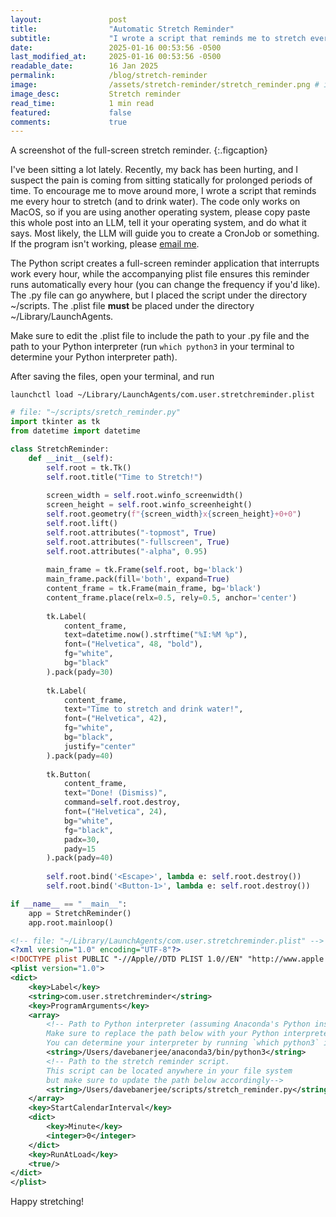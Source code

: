 ```yaml
---
layout:               post
title:                "Automatic Stretch Reminder"
subtitle:             "I wrote a script that reminds me to stretch every hour"
date:                 2025-01-16 00:53:56 -0500
last_modified_at:     2025-01-16 00:53:56 -0500
readable_date:        16 Jan 2025
permalink:            /blog/stretch-reminder
image:                /assets/stretch-reminder/stretch_reminder.png # image dimensions: 3:2
image_desc:           Stretch reminder
read_time:            1 min read
featured:             false
comments:             true
---
```


A screenshot of the full-screen stretch reminder.
{:.figcaption}

I've been sitting a lot lately. Recently, my back has been hurting, and I suspect the pain is coming from sitting statically for prolonged periods of time. To encourage me to move around more, I wrote a script that reminds me every hour to stretch (and to drink water). The code only works on MacOS, so if you are using another operating system, please copy paste this whole post into an LLM, tell it your operating system, and do what it says. Most likely, the LLM will guide you to create a CronJob or something. If the program isn't working, please [email me](mailto:dave.banerjee1@gmail.com).

The Python script creates a full-screen reminder application that interrupts work every hour, while the accompanying plist file ensures this reminder runs automatically every hour (you can change the frequency if you'd like). The .py file can go anywhere, but I placed the script under the directory ~/scripts. The .plist file **must** be placed under the directory ~/Library/LaunchAgents. 

Make sure to edit the .plist file to include the path to your .py file and the path to your Python interpreter (run `which python3` in your terminal to determine your Python interpreter path).

After saving the files, open your terminal, and run 

`launchctl load ~/Library/LaunchAgents/com.user.stretchreminder.plist`

~~~py
# file: "~/scripts/sretch_reminder.py"
import tkinter as tk
from datetime import datetime

class StretchReminder:
    def __init__(self):
        self.root = tk.Tk()
        self.root.title("Time to Stretch!")
        
        screen_width = self.root.winfo_screenwidth()
        screen_height = self.root.winfo_screenheight()
        self.root.geometry(f"{screen_width}x{screen_height}+0+0")
        self.root.lift()
        self.root.attributes("-topmost", True)
        self.root.attributes("-fullscreen", True)
        self.root.attributes("-alpha", 0.95)
        
        main_frame = tk.Frame(self.root, bg='black')
        main_frame.pack(fill='both', expand=True)
        content_frame = tk.Frame(main_frame, bg='black')
        content_frame.place(relx=0.5, rely=0.5, anchor='center')
        
        tk.Label(
            content_frame,
            text=datetime.now().strftime("%I:%M %p"),
            font=("Helvetica", 48, "bold"),
            fg="white",
            bg="black"
        ).pack(pady=30)
        
        tk.Label(
            content_frame,
            text="Time to stretch and drink water!",
            font=("Helvetica", 42),
            fg="white",
            bg="black",
            justify="center"
        ).pack(pady=40)
        
        tk.Button(
            content_frame,
            text="Done! (Dismiss)",
            command=self.root.destroy,
            font=("Helvetica", 24),
            bg="white",
            fg="black",
            padx=30,
            pady=15
        ).pack(pady=40)
        
        self.root.bind('<Escape>', lambda e: self.root.destroy())
        self.root.bind('<Button-1>', lambda e: self.root.destroy())

if __name__ == "__main__":
    app = StretchReminder()
    app.root.mainloop()
~~~

~~~xml
<!-- file: "~/Library/LaunchAgents/com.user.stretchreminder.plist" -->
<?xml version="1.0" encoding="UTF-8"?>
<!DOCTYPE plist PUBLIC "-//Apple//DTD PLIST 1.0//EN" "http://www.apple.com/DTDs/PropertyList-1.0.dtd">
<plist version="1.0">
<dict>
    <key>Label</key>
    <string>com.user.stretchreminder</string>
    <key>ProgramArguments</key>
    <array>
        <!-- Path to Python interpreter (assuming Anaconda's Python installation).
        Make sure to replace the path below with your Python interpreter.
        You can determine your interpreter by running `which python3` in your terminal.) -->
        <string>/Users/davebanerjee/anaconda3/bin/python3</string>
        <!-- Path to the stretch reminder script.
        This script can be located anywhere in your file system
        but make sure to update the path below accordingly-->
        <string>/Users/davebanerjee/scripts/stretch_reminder.py</string>
    </array>
    <key>StartCalendarInterval</key>
    <dict>
        <key>Minute</key>
        <integer>0</integer>
    </dict>
    <key>RunAtLoad</key>
    <true/>
</dict>
</plist>
~~~

Happy stretching!
